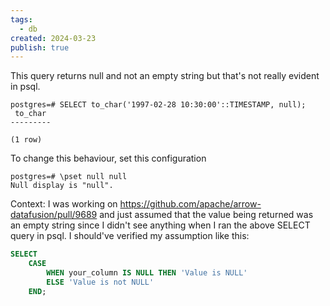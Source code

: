 ```yaml
---
tags:
  - db
created: 2024-03-23
publish: true
---
```


This query returns null and not an empty string but that's not really evident in psql.
```
postgres=# SELECT to_char('1997-02-28 10:30:00'::TIMESTAMP, null);
 to_char
---------

(1 row)
```

To change this behaviour, set this configuration
```
postgres=# \pset null null
Null display is "null".
```


Context:
I was working on https://github.com/apache/arrow-datafusion/pull/9689 and just assumed that the value being returned was an empty string since I didn't see anything when I ran the above SELECT query in psql.  I should've verified my assumption like this:

```sql
SELECT
	CASE
		WHEN your_column IS NULL THEN 'Value is NULL'
		ELSE 'Value is not NULL'
	END;
```